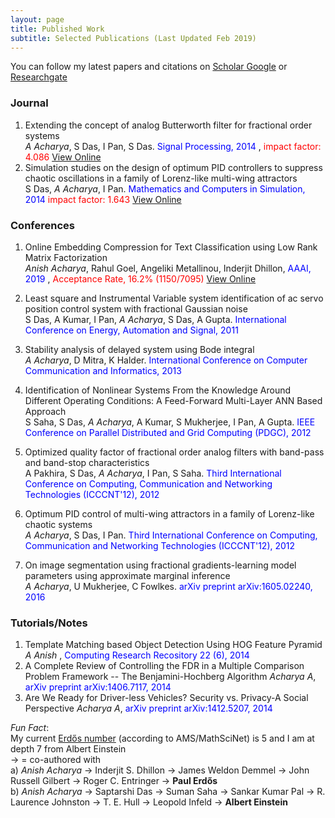 ```yaml
---
layout: page
title: Published Work
subtitle: Selected Publications (Last Updated Feb 2019)
---
```

You can follow my latest papers and citations on [Scholar Google](https://scholar.google.co.in/citations?hl=en&user=uBmgGMAAAAAJ) 
or [Researchgate](https://www.researchgate.net/profile/Anish_Acharya2)  
   
### Journal
1. Extending the concept of analog Butterworth filter for fractional order systems  
*A Acharya*, S Das, I Pan, S Das.  <span style="color:blue">Signal Processing, 2014</span> , <span style="color:red">impact factor: 4.086</span> 
[View Online](https://scholar.google.co.in/citations?hl=en&user=uBmgGMAAAAAJ#d=gs_md_cita-d&u=%2Fcitations%3Fview_op%3Dview_citation%26hl%3Den%26user%3DuBmgGMAAAAAJ%26citation_for_view%3DuBmgGMAAAAAJ%3Ak_7cPK9k7w8C%26tzom%3D360)
2. Simulation studies on the design of optimum PID controllers to suppress chaotic oscillations in a family of Lorenz-like multi-wing attractors  
S Das, *A Acharya*, I Pan. <span style="color:blue"> Mathematics and Computers in Simulation, 2014</span>  <span style="color:red">impact factor: 1.643</span>
[View Online](https://scholar.google.co.in/citations?hl=en&user=uBmgGMAAAAAJ#d=gs_md_cita-d&u=%2Fcitations%3Fview_op%3Dview_citation%26hl%3Den%26user%3DuBmgGMAAAAAJ%26citation_for_view%3DuBmgGMAAAAAJ%3A4vMrXwiscB8C%26tzom%3D360)

### Conferences
1. Online Embedding Compression for Text Classification using Low Rank Matrix Factorization  
*Anish Acharya*, Rahul Goel, Angeliki Metallinou, Inderjit Dhillon, <span style="color:blue">AAAI, 2019</span> , <span style="color:red">Acceptance Rate, 16.2% (1150/7095)</span> [View Online](https://scholar.google.co.in/citations?hl=en&user=uBmgGMAAAAAJ#d=gs_md_cita-d&u=%2Fcitations%3Fview_op%3Dview_citation%26hl%3Den%26user%3DuBmgGMAAAAAJ%26citation_for_view%3DuBmgGMAAAAAJ%3ALXmCCkuhhTsC%26tzom%3D360)
 
2. Least square and Instrumental Variable system identification of ac servo position control system with fractional Gaussian noise  
S Das, A Kumar, I Pan, *A Acharya*, S Das, A Gupta. <span style="color:blue"> International Conference on Energy, Automation and Signal, 2011</span>  
3. Stability analysis of delayed system using Bode integral  
*A Acharya*, D Mitra, K Halder. <span style="color:blue">International Conference on Computer Communication and Informatics, 2013</span>  
4. Identification of Nonlinear Systems From the Knowledge Around Different Operating Conditions: A Feed-Forward Multi-Layer ANN Based Approach  
S Saha, S Das, *A Acharya*, A Kumar, S Mukherjee, I Pan, A Gupta. <span style="color:blue">IEEE Conference on Parallel Distributed and Grid Computing (PDGC), 2012</span>  
5. Optimized quality factor of fractional order analog filters with band-pass and band-stop characteristics  
A Pakhira, S Das, *A Acharya*, I Pan, S Saha.  <span style="color:blue">Third International Conference on Computing, Communication and Networking Technologies (ICCCNT'12), 2012</span>  
6. Optimum PID control of multi-wing attractors in a family of Lorenz-like chaotic systems  
*A Acharya*, S Das, I Pan.  <span style="color:blue">Third International Conference on Computing, Communication and Networking Technologies (ICCCNT'12), 2012</span>  
7. On image segmentation using fractional gradients-learning model parameters using approximate marginal inference  
*A Acharya*, U Mukherjee, C Fowlkes.  <span style="color:blue">arXiv preprint arXiv:1605.02240, 2016</span>    

### Tutorials/Notes 
1. Template Matching based Object Detection Using HOG Feature Pyramid  
*A Anish* , <span style="color:blue">Computing Research Recository 22 (6), 2014</span>
2. A Complete Review of Controlling the FDR in a Multiple Comparison Problem Framework -- The Benjamini-Hochberg Algorithm
*Acharya A*,  <span style="color:blue">arXiv preprint arXiv:1406.7117, 2014</span>     
3. Are We Ready for Driver-less Vehicles? Security vs. Privacy-A Social Perspective
*Acharya A*,  <span style="color:blue">arXiv preprint arXiv:1412.5207, 2014</span>

*Fun Fact*:      
My current [Erdős number](https://en.wikipedia.org/wiki/Erd%C5%91s_number) (according to AMS/MathSciNet) is 5 and I am at depth 7 from Albert Einstein   
-> = co-authored with    
a) *Anish Acharya* -> Inderjit S. Dhillon -> James Weldon Demmel -> John Russell Gilbert -> Roger C. Entringer -> **Paul Erdős**       
b) *Anish Acharya* -> Saptarshi Das -> Suman Saha -> Sankar Kumar Pal -> R. Laurence Johnston -> T. E. Hull -> Leopold Infeld -> **Albert Einstein**     


